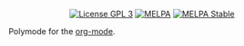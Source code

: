 <p align="center">
  <!-- <a href="https://travis-ci.org/polymode/poly-org"><img src="https://travis-ci.org/polymode/poly-org.svg?branch=master" alt="Travis Build"/></a> -->
  <a href="http://www.gnu.org/licenses/gpl-3.0.txt"><img src="https://img.shields.io/badge/license-GPL_3-green.svg" alt="License GPL 3" /></a>
  <a href="https://melpa.org/#/poly-org"><img alt="MELPA" src="https://melpa.org/packages/poly-org-badge.svg"/></a>
  <a href="https://stable.melpa.org/#/poly-org"><img alt="MELPA Stable" src="https://stable.melpa.org/packages/poly-org-badge.svg"/></a>
</p>


Polymode for the [org-mode](https://orgmode.org/).

